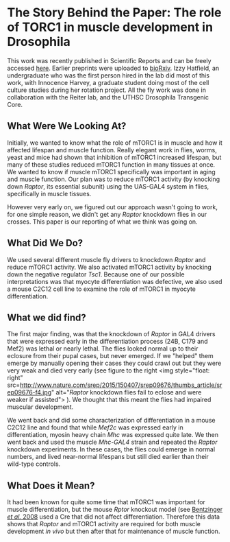 The Story Behind the Paper: The role of TORC1 in muscle development in Drosophila
===================================================================================

This work was recently published in Scientific Reports and can be freely accessed [here](http://dx.doi.org/10.1038/srep09676 "The role of TORC1 in muscle development in Drosophila").  Earlier preprints were uploaded to [bioRxiv](http://dx.doi.org/10.1101/010991).  Izzy Hatfield, an undergraduate who was the first person hired in the lab did most of this work, with Innocence Harvey, a graduate student doing most of the cell culture studies during her rotation project.  All the fly work was done in collaboration with the Reiter lab, and the UTHSC Drosophila Transgenic Core. 


What Were We Looking At?
---------------------------

Initially, we wanted to know what the role of mTORC1 is in muscle and how it affected lifespan and muscle function.  Really elegant work in flies, worms, yeast and mice had shown that inhibition of mTORC1 increased lifespan, but many of these studies reduced mTORC1 function in many tissues at once.  We wanted to know if muscle mTORC1 specifically was important in aging and muscle function.  Our plan was to reduce mTORC1 activity (by knocking down *Raptor*, its essential subunit) using the UAS-GAL4 system in flies, specifically in muscle tissues.

However very early on, we figured out our approach wasn't going to work, for one simple reason, we didn't get any *Raptor* knockdown flies in our crosses.  This paper is our reporting of what we think was going on.


What Did We Do?
----------------

We used several different muscle fly drivers to knockdown *Raptor* and reduce mTORC1 activity.  We also activated mTORC1 activity by knocking down the negative regulator *Tsc1*.  Because one of our possible interpretations was that myocyte differentiation was defective, we also used a mouse C2C12 cell line to examine the role of mTORC1 in myocyte differentiation.

What we did find?
------------------

The first major finding, was that the knockdown of *Raptor* in GAL4 drivers that were expressed early in the differentiation process (24B, C179 and Mef2) was lethal or nearly lethal.  The flies looked normal up to their eclosure from their pupal cases, but never emerged.  If we "helped" them emerge by manually opening their cases they could crawl out but they were very weak and died very early (see figure to the right <img style="float: right" src=http://www.nature.com/srep/2015/150407/srep09676/thumbs_article/srep09676-f4.jpg" alt="*Raptor* knockdown flies fail to eclose and were weaker if assisted">
).  We thought that this meant the flies had impaired muscular development.

We went back and did some characterization of differentiation in a mouse C2C12 line and found that while *Mef2c* was expressed early in differentiation, myosin heavy chain *Mhc* was expressed quite late.  We then went back and used the muscle *Mhc-GAL4* strain and repeated the *Raptor* knockdown experiments.  In these cases, the flies could emerge in normal numbers, and lived near-normal lifespans but still died earlier than their wild-type controls.


What Does it Mean?
---------------------

It had been known for quite some time that mTORC1 was important for muscle differentiation, but the mouse *Rptor* knockout model (see [Bentzinger *et al.* 2008](http://dx.doi.org/10.1016/j.cmet.2008.10.002 "Skeletal muscle-specific ablation of raptor, but not of rictor, causes metabolic changes and results in muscle dystrophy.") used a Cre that did not affect differentiation.  Therefore this data shows that *Raptor* and mTORC1 activity are required for both muscle development *in vivo* but then after that for maintenance of muscle function.  
